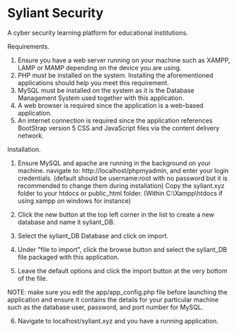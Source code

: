 # Syliant Security
A cyber security learning platform for educational institutions.

Requirements. 
1. Ensure you have a web server running on your machine such as XAMPP, LAMP or MAMP depending on the device you are using. 
2. PHP must be installed on the system. Installing the aforementioned applications should help you meet this requirement. 
3. MySQL must be installed on the system as it is the Database Management System used together with this application. 
4. A web browser is required since the application is a web-based application.
5. An internet connection is required since the application references BootStrap version 5 CSS and JavaScript files via the content delivery network.

Installation.
1. Ensure MySQL and apache are running in the background on your machine. 
navigate to: http://localhost/phpmyadmin, and enter your login credentials. (default should be username:root with no password but it is recommended to change them during installation) Copy the syliant.xyz folder to your htdocs or public_html folder. (Within C:\Xampp\htdocs if using xampp on windows for instance) 

2. Click the new button at the top left corner in the list to create a new database and name it syliant_DB. 

3. Select the syliant_DB Database and click on import. 

4. Under "file to import", click the browse button and select the syliant_DB file packaged with this application. 

5. Leave the default options and click the import button at the very bottom of the file. 

NOTE: make sure you edit the app/app_config.php file before launching the application and ensure it contains the details for your particular machine such as the database user, password, and port number for MySQL.

6. Navigate to localhost/syliant.xyz and you have a running application. 


